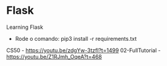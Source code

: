 # Flask
Learning Flask

- Rode o comando: pip3 install -r requirements.txt

CS50 - https://youtu.be/zdgYw-3tzfI?t=1499
02-FullTutorial - https://youtu.be/Z1RJmh_OqeA?t=468

